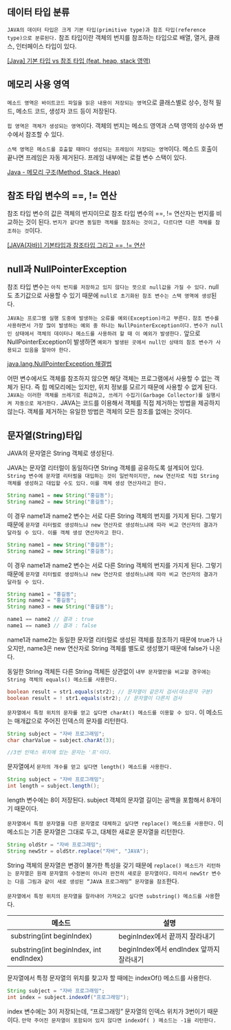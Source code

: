 ## 데이터 타입 분류

`JAVA의 데이터 타입은 크게 기본 타입(primitive type)과 참조 타입(reference type)으로 분류된다.` 참조 타입이란 객체의 번지를 참조하는 타입으로 배열, 열거, 클래스, 인터페이스 타입이 있다.

[[Java] 기본 타입 vs 참조 타입 (feat. heap, stack 영역)](https://week-year.tistory.com/141)

## 메모리 사용 영역

`메소드 영역은 바이트코드 파일을 읽은 내용이 저장되는 영역`으로 클래스별로 상수, 정적 필드, 메소드 코드, 생성자 코드 등이 저장된다.

`힙 영역은 객체가 생성되는 영역`이다. 객체의 번지는 메소드 영역과 스택 영역의 상수와 변수에서 참조할 수 있다.

`스택 영역은 메소드를 호출할 때마다 생성되는 프레임이 저장되는 영역`이다. 메소드 호출이 끝나면 프레임은 자동 제거된다. 프레임 내부에는 로컬 변수 스택이 있다. 

[Java - 메모리 구조(Method, Stack, Heap)](https://velog.io/@b2b2004/Java-%EB%A9%94%EB%AA%A8%EB%A6%AC-%EA%B5%AC%EC%A1%B0Method-Stack-Heap)

## 참조 타입 변수의 ==, != 연산

참조 타입 변수의 값은 객체의 번지이므로 참조 타입 변수의 ==, != 연산자는 번지를 비교하는 것이 된다. `번지가 같다면 동일한 객체를 참조하는 것이고, 다르다면 다른 객체를 참조하는 것`이다.

[[JAVA(자바)] 기본타입과 참조타입 그리고 ==, != 연산](https://chobo24.tistory.com/entry/JAVA%EC%9E%90%EB%B0%94-%EA%B8%B0%EB%B3%B8%ED%83%80%EC%9E%85%EA%B3%BC-%EC%B0%B8%EC%A1%B0%ED%83%80%EC%9E%85-%EA%B7%B8%EB%A6%AC%EA%B3%A0-%EC%97%B0%EC%82%B0)

## null과 NullPointerException

참조 타입 변수는 `아직 번지를 저장하고 있지 않다는 뜻으로 null값을 가질 수 있다.` null도 초기값으로 사용할 수 있기 때문에 `null로 초기화된 참조 변수는 스택 영역에 생성`된다.

`JAVA는 프로그램 실행 도중에 발생하는 오류를 예외(Exception)라고 부른다.` `참조 변수를 사용하면서 가장 많이 발생하는 예외 중 하나는 NullPointerException이다.` `변수가 null인 상태에서 객체의 데이터나 메소드를 사용하려 할 때 이 예외가 발생한다.` 앞으로 NullPointerException이 발생하면 `예외가 발생된 곳에서 null인 상태의 참조 변수가 사용되고 있음을 알아야 한다.`

[java.lang.NullPointerException 해결법](https://devlearn.tistory.com/19)

어떤 변수에서도 객체를 참조하지 않으면 해당 객체는 프로그램에서 사용할 수 없는 객체가 된다. 즉 힙 메모리에는 있지만, 위치 정보를 모르기 때문에 사용할 수 없게 된다. `JAVA는 이러한 객체를 쓰레기로 취급하고, 쓰레기 수집기(Garbage Collector)를 실행시켜 자동으로 제거한다.` JAVA는 코드를 이용해서 객체를 직접 제거하는 방법을 제공하지 않는다. 객체를 제거하는 유일한 방법은 객체의 모든 참조를 없애는 것이다.

## 문자열(String)타입

JAVA의 문자열은 String 객체로 생성된다. 

JAVA는 문자열 리터럴이 동일하다면 String 객체를 공유하도록 설계되어 있다. `String 변수에 문자열 리터럴을 대입하는 것이 일반적이지만, new 연산자로 직접 String 객체를 생성하고 대입할 수도 있다.` `이를 객체 생성 연산자라고 한다.`
```java
String name1 = new String("홍길동"); 
String name2 = new String("홍길동"); 
```

이 경우 name1과 name2 변수는 서로 다른 String 객체의 번지를 가지게 된다. 그렇기 때문에 `문자열 리터럴로 생성하느냐 new 연산자로 생성하느냐에 따라 비교 연산자의 결과가 달라질 수 있다. 이를 객체 생성 연산자라고 한다.`
```java
String name1 = new String("홍길동"); 
String name2 = new String("홍길동"); 
```

이 경우 name1과 name2 변수는 서로 다른 String 객체의 번지를 가지게 된다. 그렇기 때문에 `문자열 리터럴로 생성하느냐 new 연산자로 생성하느냐에 따라 비교 연산자의 결과가 달라질 수 있다.`
```java
String name1 = "홍길동"; 
String name2 = "홍길동";
String name3 = new String("홍길동");

name1 == name2 // 결과 : true
name1 == name3 // 결과 : false  
```

name1과 name2는 동일한 문자열 리터럴로 생성된 객체를 참조하기 때문에 true가 나오지만, name3은 new 연산자로 String 객체를 별도로 생성했기 때문에 false가 나온다.

동일한 String 객체든 다른 String 객체든 상관없이 `내부 문자열만을 비교할 경우에는 String 객체의 equals() 메소드를 사용한다.`

```java
boolean result = str1.equals(str2); // 문자열이 같은지 검사(대소문자 구분)
boolean result = ! str1.equals(str2); // 문자열이 다른지 검사
```

`문자열에서 특정 위치의 문자를 얻고 싶다면 charAt() 메소드를 이용할 수 있다.` 이 메소드는 매개값으로 주어진 인덱스의 문자를 리턴한다.

```java
String subject = "자바 프로그래밍";
char charValue = subject.charAt(3);

//3번 인덱스 위치에 있는 문자는 '프'이다.
```

문자열에서 `문자의 개수를 얻고 싶다면 length() 메소드를 사용한다.`

```java
String subject = "자바 프로그래밍";
int length = subject.length();
```
length 변수에는 8이 저장된다. subject 객체의 문자열 길이는 공백을 포함해서 8개이기 때문이다.

`문자열에서 특정 문자열을 다른 문자열로 대체하고 싶다면 replace() 메소드를 사용한다.` 이 메소드는 기존 문자열은 그대로 두고, 대체한 새로운 문자열을 리턴한다.

```java
String oldStr = "자바 프로그래밍";
String newStr = oldStr.replace("자바", "JAVA");
```
String 객체의 문자열은 변경이 불가한 특성을 갖기 때문에 `replace() 메소드가 리턴하는 문자열은 원래 문자열의 수정본이 아니라 완전히 새로운 문자열이다.` `따라서 newStr 변수는 다음 그림과 같이 새로 생성된 “JAVA 프로그래밍” 문자열을 참조`한다.

`문자열에서 특정 위치의 문자열을 잘라내어 가져오고 싶다면 substring() 메소드를 사용`한다.

| 메소드 | 설명 |
| --- | --- |
| substring(int beginIndex) | beginIndex에서 끝까지 잘라내기 |
| substring(int beginIndex, int endIndex) | beginIndex에서 endIndex 앞까지 잘라내기 |

문자열에서 특정 문자열의 위치를 찾고자 할 때에는 indexOf() 메소드를 사용한다. 

```java
String subject = "자바 프로그래밍";
int index = subject.indexOf("프로그래밍");
```
index 변수에는 3이 저장되는데, “프로그래밍” 문자열의 인덱스 위치가 3번이기 때문이다. `만약 주어진 문자열이 포함되어 있지 않다면 indexOf( ) 메소드는 -1을 리턴한다.`